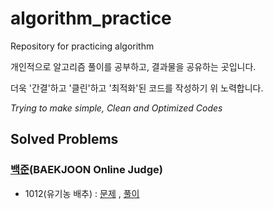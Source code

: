 # algorithm_practice
Repository for practicing algorithm

개인적으로 알고리즘 풀이를 공부하고, 결과물을 공유하는 곳입니다.

더욱 '간결'하고 '클린'하고 '최적화'된 코드를 작성하기 위 노력합니다.

*Trying to make simple, Clean and Optimized Codes*




## Solved Problems

### [백준](https://www.acmicpc.net, "백준")(BAEKJOON Online Judge)

* 1012(유기농 배추) : [문제](https://www.acmicpc.net/problem/1012, "문제") , [풀이](https://github.com/wallees/algorithm_practice/blob/master/Baekjoon_1012.cpp, "풀이")
